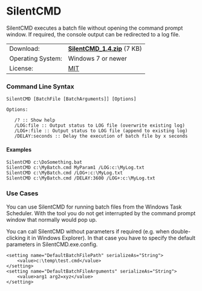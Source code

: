 # SilentCMD

SilentCMD executes a batch file without opening the command prompt window. If required, the console output can be redirected to a log file.

<table>
<tr><td>Download:</td><td><a href="https://github.com/DrFredman/SilentCMD/releases/tag/v1.4/SilentCMD.zip"><strong>SilentCMD_1.4.zip</strong></a> (7 KB)</td></tr>
<tr><td>Operating System:</td><td>Windows 7 or newer</td></tr>
<tr><td>License:</td><td><a href="/LICENSE?raw=true">MIT</a></td></tr>
</table>

### Command Line Syntax
```
SilentCMD [BatchFile [BatchArguments]] [Options]

Options:

   /? :: Show help
   /LOG:file :: Output status to LOG file (overwrite existing log)
   /LOG+:file :: Output status to LOG file (append to existing log)
   /DELAY:seconds :: Delay the execution of batch file by x seconds
```

#### Examples

```
SilentCMD c:\DoSomething.bat
SilentCMD c:\MyBatch.cmd MyParam1 /LOG:c:\MyLog.txt
SilentCMD c:\MyBatch.cmd /LOG+:c:\MyLog.txt
SilentCMD c:\MyBatch.cmd /DELAY:3600 /LOG+:c:\MyLog.txt
```

### Use Cases

You can use SilentCMD for running batch files from the Windows Task Scheduler. With the tool you do not get interrupted by the command prompt window that normally would pop up.

You can call SilentCMD without parameters if required (e.g. when double-clicking it in Windows Explorer). In that case you have to specify the default parameters in SilentCMD.exe.config.

```
<setting name="DefaultBatchFilePath" serializeAs="String">
    <value>c:\temp\test.cmd</value>
</setting>
<setting name="DefaultBatchFileArguments" serializeAs="String">
    <value>arg1 arg2=xyz</value>
</setting>
```
